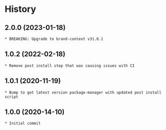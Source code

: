 # History

## 2.0.0 (2023-01-18)
    * BREAKING: Upgrade to brand-context v31.0.1

## 1.0.2 (2022-02-18)
    * Remove post install step that was causing issues with CI

## 1.0.1 (2020-11-19)
    * Bump to get latest version package-manager with updated post install script

## 1.0.0 (2020-14-10)
    * Initial commit
